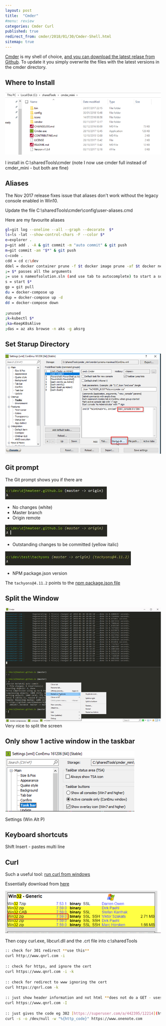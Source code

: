 ```yaml
---
layout: post
title:  "Cmder"
#menu: review
categories: Cmder Curl
published: true 
redirect_from: cmder/2018/01/30/Cmder-Shell.html 
sitemap: true
---
```

[Cmder](http://cmder.net/) is my shell of choice, [and you can download the latest relase from Github](https://github.com/cmderdev/cmder/releases). To update it you simply overwrite the files with the latest versions in the cmder directory.

## Where to Install

![ps](/assets/2018-01-30/c.png)  

I install in C:\sharedTools\cmder (note I now use cmder full instead of cmder_mini - but both are fine)

## Aliases

The Nov 2017 release fixes issue that aliases don't work without the legacy console enabled in Win10.

Update the file C:\sharedTools\cmder\config\user-aliases.cmd

Here are my favourite aliases

```bash
gl=git log --oneline --all --graph --decorate  $*
ls=ls -lat --show-control-chars -F --color $*
e=explorer .
p=git add . -A & git commit -m "auto commit" & git push
m=git commit -am "$*" & git push
c=code .
cdd = cd c:\dev
ddel = docker container prune -f $t docker image prune -af $t docker network prune -f $t docker volume prune -f
;= $* passes all the arguments
;= use s nameofsolution.sln (and use tab to autocomplete) to start a solution file
s = start $*
gp = git pull
du = docker-compose up
dup = docker-compose up -d
dd = docker-compose down

;unused
;k=kubectl $*
;ka=KeepK8sAlive
;das = az aks browse -n aks -g aksrg
```


## Set Starup Directory

![ps](/assets/2018-01-30/startup.png)

## Git prompt

The Git prompt shows you if there are

![ps](/assets/2018-01-30/3.jpg)

- No changes (white)
- Master branch
- Origin remote

![ps](/assets/2018-01-30/2.jpg)

- Outstanding changes to be committed (yellow italic)

![ps](/assets/2018-01-30/1.jpg)  

- NPM package.json version

The `tachyons@4.11.2` points to the [npm package.json file](https://nodejs.org/en/knowledge/getting-started/npm/what-is-the-file-package-json/)

## Split the Window

![ps](/assets/2018-01-30/split.png)
Very nice to split the screen

## Only show 1 active window in the taskbar

![ps](/assets/2018-01-30/active.png)

Settings (Win Alt P)

## Keyboard shortcuts

Shift Insert - pastes multi line

## Curl

Such a useful tool: 
[run curl from windows](https://superuser.com/questions/134685/run-curl-commands-from-windows-console)  

Essentially download from [here](https://curl.haxx.se/download.html#Win32)

![ps](/assets/2018-04-23/curl.png)  

Then copy curl.exe, libcurl.dll and the .crt file into c:\sharedTools

```bash
:: check for 301 redirect **use this**
curl http://www.qnrl.com -i

:: check for https, and ignore the cert
curl https://www.qnrl.com -i -k

:: check for redirect to www ignoring the cert
curl https://qnrl.com -k

:: just show header information and not html **does not do a GET - uses HEAD**
curl https://www.qnrl.com -I

:: just gives the code eg 302 [https://superuser.com/a/442395/12214](https://superuser.com/a/442395/12214)
curl -s -o /dev/null -w "%{http_code}" https://www.onenote.com
```
